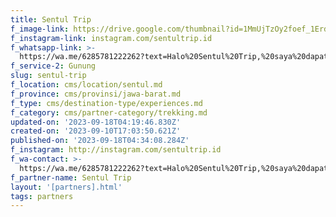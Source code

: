 ```yaml
---
title: Sentul Trip
f_image-link: https://drive.google.com/thumbnail?id=1MmUjTzOy2foef_1ErddyX_wVa2Jfunxg
f_instagram-link: instagram.com/sentultrip.id
f_whatsapp-link: >-
  https://wa.me/6285781222262?text=Halo%20Sentul%20Trip,%20saya%20dapat%20info%20dari%20@loocale.id%20dan%20punya%20pertanyaan
f_service-2: Gunung
slug: sentul-trip
f_location: cms/location/sentul.md
f_province: cms/provinsi/jawa-barat.md
f_type: cms/destination-type/experiences.md
f_category: cms/partner-category/trekking.md
updated-on: '2023-09-18T04:19:46.830Z'
created-on: '2023-09-10T17:03:50.621Z'
published-on: '2023-09-18T04:34:08.284Z'
f_instagram: http://instagram.com/sentultrip.id
f_wa-contact: >-
  https://wa.me/6285781222262?text=Halo%20Sentul%20Trip,%20saya%20dapat%20info%20dari%20@loocale.id%20dan%20punya%20pertanyaan
f_partner-name: Sentul Trip
layout: '[partners].html'
tags: partners
---
```



